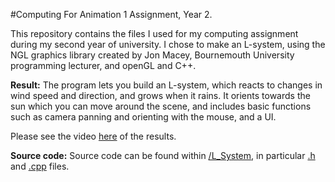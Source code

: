 #Computing For Animation 1 Assignment, Year 2. 

This repository contains the files I used for my computing assignment during my second year of university. I chose to make an L-system, using the NGL graphics library created by Jon Macey, Bournemouth University programming lecturer, and openGL and C++. 

__Result:__
The program lets you build an L-system, which reacts to changes in wind speed and direction, and grows when it rains. It orients towards the sun which you can move around the scene, and includes basic functions such as camera panning and orienting with the mouse, and a UI. 

Please see the video [here](https://github.com/EllieAnsell/L-System-2015/tree/master/FinalSubmission/04_video) of the results. 

__Source code:__
Source code can be found within [/L_System](https://github.com/EllieAnsell/L-System-2015/tree/master/L_System), in particular [.h](https://github.com/EllieAnsell/L-System-2015/tree/master/L_System/include) and [.cpp](https://github.com/EllieAnsell/L-System-2015/tree/master/L_System/src) files. 

